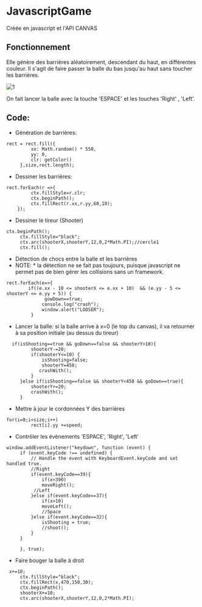 # JavascriptGame
Créée en javascript et l'API CANVAS

## Fonctionnement
Elle génère des barrières aléatoirement, descendant du haut, en différentes couleur.
Il s'agit de faire passer la balle du bas jusqu'au haut sans toucher les barrières. 

![1](https://user-images.githubusercontent.com/36522492/57964428-e6d4cc80-7924-11e9-872a-218a0228ad50.PNG)

On fait lancer la balle avec la touche 'ESPACE' et les touches 'Right' , 'Left'.

## Code:

* Génération de barrières: 
```
rect = rect.fill({
         xx: Math.random() * 550,
         yy: 0,
         clr: getColor()
     },size,rect.length);
```

* Dessiner les barrières:

```
rect.forEach(r =>{
         ctx.fillStyle=r.clr;
         ctx.beginPath();
         ctx.fillRect(r.xx,r.yy,60,10);
    });
```

* Dessiner le tireur (Shooter) 
```
ctx.beginPath();
     ctx.fillStyle="black";
     ctx.arc(shooterX,shooterY,12,0,2*Math.PI);//cercle1
     ctx.fill();
```

* Détection de chocs entre la balle et les barrières
* NOTE: * la détection ne se fait pas toujours, puisque javascript ne permet pas de bien gérer les collisions sans un framework.
````
rect.forEach(e=>{
        if((e.xx - 10 <= shooterX <= e.xx + 10)  && (e.yy - 5 <= shooterY <= e.yy + 5)) {
              gowDown==true;
             console.log("crash");
             window.alert("LOOSER");
         }
````

* Lancer la balle: si la balle arrive à x=0 (le top du canvas), il va retourner à sa position initiale (au dessus du tireur)
````
  if(isShooting==true && goDown==false && shooterY>10){
         shooterY-=20;
         if(shooterY<=10) {
             isShooting=false; 
             shooterY=458; 
            crashWith();
         }
     }else if(isShooting==false && shooterY<458 && goDown==true){
         shooterY+=20;
         crashWith();
     }
````

* Mettre à jour le cordonnées Y des barrières
````
for(i=0;i<size;i++)
         rect[i].yy +=speed;
````

* Contrôler les évènements 'ESPACE', 'Right', 'Left'
````
window.addEventListener("keydown", function (event) {
     if (event.keyCode !== undefined) {
         // Handle the event with KeyboardEvent.keyCode and set handled true.
         //Right
         if(event.keyCode==39){
             if(x<390)
             moveRight();
          //Left   
         }else if(event.keyCode==37){
             if(x>10)
             moveLeft();
             //Space
         }else if(event.keyCode==32){
             isShooting = true;
             //shoot();
         } 
     }

     }, true);
````

* Faire bouger la balle à droit
````
 x+=10;
     ctx.fillStyle="black";
     ctx.fillRect(x,470,150,30); 
     ctx.beginPath();
     shooterX+=10;
     ctx.arc(shooterX,shooterY,12,0,2*Math.PI);
````
